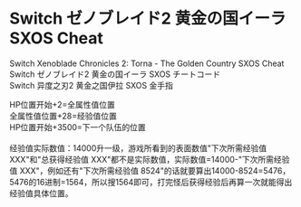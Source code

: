 # Switch ゼノブレイド2 黄金の国イーラ SXOS Cheat
Switch Xenoblade Chronicles 2: Torna - The Golden Country SXOS Cheat</br>
Switch ゼノブレイド2 黄金の国イーラ SXOS チートコード</br>
Switch 异度之刃2 黄金之国伊拉 SXOS 金手指

HP位置开始+2=全属性值位置</br>
全属性值位置+28=经验值位置</br>
HP位置开始+3500=下一个队伍的位置</br>
</br>
经验值实际数值：14000升一级，游戏所看到的表面数值"下次所需经验值 XXX"和"总获得经验值 XXX"都不是实际数值，实际数值=14000-"下次所需经验值 XXX"，例如还有"下次所需经验值 8524"的话就要算出14000-8524=5476，5476的16进制=1564，所以搜1564即可，打完怪后获得经验后再算一次就能得出经验值具体位置。
